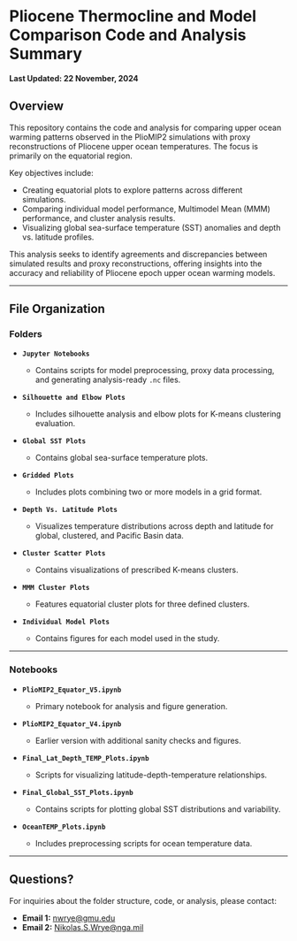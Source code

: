 # **Pliocene Thermocline and Model Comparison Code and Analysis Summary**  
**Last Updated: 22 November, 2024**

## **Overview**  
This repository contains the code and analysis for comparing upper ocean warming patterns observed in the PlioMIP2 simulations with proxy reconstructions of Pliocene upper ocean temperatures. The focus is primarily on the equatorial region.  

Key objectives include:  
- Creating equatorial plots to explore patterns across different simulations.  
- Comparing individual model performance, Multimodel Mean (MMM) performance, and cluster analysis results.  
- Visualizing global sea-surface temperature (SST) anomalies and depth vs. latitude profiles.  

This analysis seeks to identify agreements and discrepancies between simulated results and proxy reconstructions, offering insights into the accuracy and reliability of Pliocene epoch upper ocean warming models.  

---

## **File Organization**

### **Folders**  

- **`Jupyter Notebooks`**  
  - Contains scripts for model preprocessing, proxy data processing, and generating analysis-ready `.nc` files.

- **`Silhouette and Elbow Plots`**  
  - Includes silhouette analysis and elbow plots for K-means clustering evaluation.

- **`Global SST Plots`**  
  - Contains global sea-surface temperature plots.

- **`Gridded Plots`**  
  - Includes plots combining two or more models in a grid format.

- **`Depth Vs. Latitude Plots`**  
  - Visualizes temperature distributions across depth and latitude for global, clustered, and Pacific Basin data.

- **`Cluster Scatter Plots`**  
  - Contains visualizations of prescribed K-means clusters.

- **`MMM Cluster Plots`**  
  - Features equatorial cluster plots for three defined clusters.

- **`Individual Model Plots`**  
  - Contains figures for each model used in the study.

---

### **Notebooks**  

- **`PlioMIP2_Equator_V5.ipynb`**  
  - Primary notebook for analysis and figure generation.

- **`PlioMIP2_Equator_V4.ipynb`**  
  - Earlier version with additional sanity checks and figures.

- **`Final_Lat_Depth_TEMP_Plots.ipynb`**  
  - Scripts for visualizing latitude-depth-temperature relationships.

- **`Final_Global_SST_Plots.ipynb`**  
  - Contains scripts for plotting global SST distributions and variability.

- **`OceanTEMP_Plots.ipynb`**  
  - Includes preprocessing scripts for ocean temperature data.

---

## **Questions?**  
For inquiries about the folder structure, code, or analysis, please contact:  
- **Email 1:** nwrye@gmu.edu  
- **Email 2:** Nikolas.S.Wrye@nga.mil  
